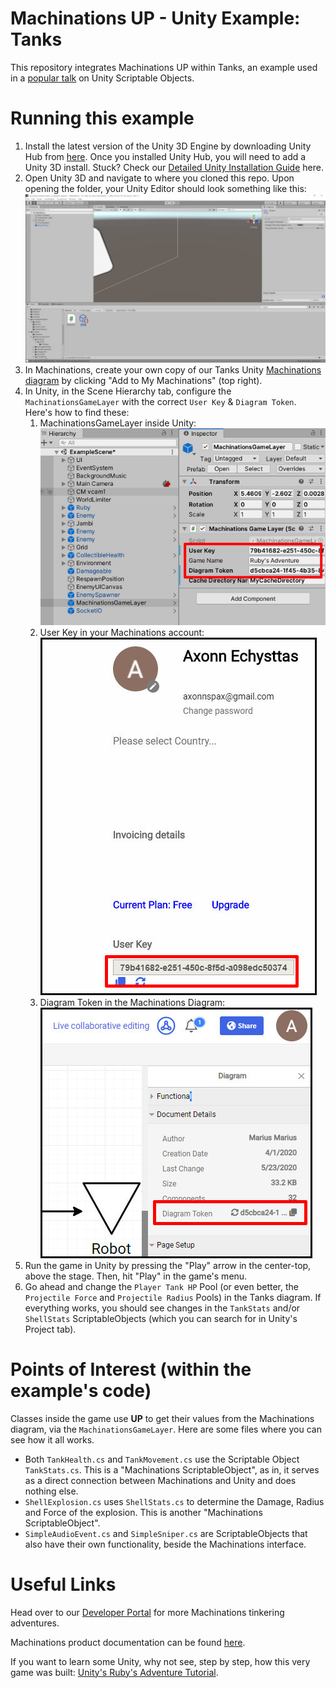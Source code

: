 # Machinations UP - Unity Example: Tanks

This repository integrates Machinations UP within Tanks, an example used in a [popular talk](https://www.youtube.com/watch?v=6vmRwLYWNRo) on Unity Scriptable Objects.

# Running this example

1. Install the latest version of the Unity 3D Engine by downloading Unity Hub from [here](https://store.unity.com/#plans-individual). Once you installed Unity Hub, you will need to add a Unity 3D install. Stuck? Check our [Detailed Unity Installation Guide](README-unity.md) here.
2. Open Unity 3D and navigate to where you cloned this repo. Upon opening the folder, your Unity Editor should look something like this:  
   ![Image of Unity Editor](./readme.md.resources/StartupScene.jpg)
3. In Machinations, create your own copy of our Tanks Unity [Machinations diagram](https://my.machinations.io/public/Tanks-Unity/00cb25e4637ccee9d23799d0bc02befe5) by clicking "Add to My Machinations" (top right).
4. In Unity, in the Scene Hierarchy tab, configure the `MachinationsGameLayer` with the correct `User Key` & `Diagram Token`. Here's how to find these:
   1. MachinationsGameLayer inside Unity:  
      ![Image of MachinationsGameLayer Configuration](./readme.md.resources/MGLConfig.jpg)
   2. User Key in your Machinations account:  
      ![Image of Machinations User Account](./readme.md.resources/MachinationsUserAccount.jpg)
   3. Diagram Token in the Machinations Diagram:  
      ![Image of Machinations Diagram Details](./readme.md.resources/MachinationsDiagramDetails.jpg)
5. Run the game in Unity by pressing the "Play" arrow in the center-top, above the stage. Then, hit "Play" in the game's menu.
6. Go ahead and change the `Player Tank HP` Pool (or even better, the `Projectile Force` and `Projectile Radius` Pools) in the Tanks diagram. If everything works, you should see changes in the `TankStats` and/or `ShellStats` ScriptableObjects (which you can search for in Unity's Project tab).

# Points of Interest (within the example's code)

Classes inside the game use **UP** to get their values from the Machinations diagram, via the `MachinationsGameLayer`. Here are some files where you can see how it all works.

- Both `TankHealth.cs` and `TankMovement.cs` use the Scriptable Object `TankStats.cs`. This is a "Machinations ScriptableObject", as in, it serves as a direct connection between Machinations and Unity and does nothing else.
- `ShellExplosion.cs` uses `ShellStats.cs` to determine the Damage, Radius and Force of the explosion. This is another "Machinations ScriptableObject".
- `SimpleAudioEvent.cs` and `SimpleSniper.cs` are ScriptableObjects that also have their own functionality, beside the Machinations interface.


# Useful Links

Head over to our [Developer Portal](https://developer.machinations.io) for more Machinations tinkering adventures.

Machinations product documentation can be found [here](https://docs.machinations.io).

If you want to learn some Unity, why not see, step by step, how this very game was built: [Unity's Ruby's Adventure Tutorial](https://learn.unity.com/project/ruby-s-2d-rpg).

